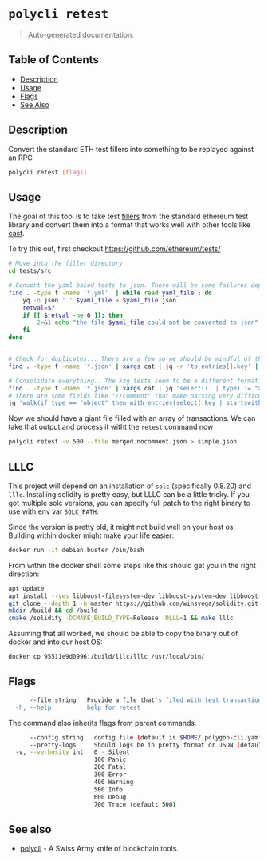 # `polycli retest`

> Auto-generated documentation.

## Table of Contents

- [Description](#description)
- [Usage](#usage)
- [Flags](#flags)
- [See Also](#see-also)

## Description

Convert the standard ETH test fillers into something to be replayed against an RPC

```bash
polycli retest [flags]
```

## Usage

The goal of this tool is to take test [fillers](https://github.com/ethereum/tests/tree/develop/src) 
from the standard ethereum test library and convert them into a format that
works well with other tools like [cast](https://book.getfoundry.sh/cast/).


To try this out, first checkout https://github.com/ethereum/tests/

```bash
# Move into the filler directory
cd tests/src

# Convert the yaml based tests to json. There will be some failures depending on the version of yq used
find . -type f -name '*.yml'  | while read yaml_file ; do
    yq -o json '.' $yaml_file > $yaml_file.json
    retval=$?
    if [[ $retval -ne 0 ]]; then
        2>&1 echo "the file $yaml_file could not be converted to json"
    fi
done


# Check for duplicates... There are a few so we should be mindful of that
find . -type f -name '*.json' | xargs cat | jq -r 'to_entries[].key' | uniq -c | sort

# Consolidate everything.. The kzg tests seem to be a different format.. So excluding them with the array check
find . -type f -name '*.json' | xargs cat | jq 'select((. | type) != "array")' | jq -s 'add' > merged.json
# there are some fields like "//comment" that make parsing very difficult
jq 'walk(if type == "object" then with_entries(select(.key | startswith("//") | not)) else . end)' merged.json  > merged.nocomment.json
```

Now we should have a giant file filled with an array of transactions. We can take that output and process it witht the `retest` command now

```bash
polycli retest -v 500 --file merged.nocomment.json > simple.json
```

## LLLC

This project will depend on an installation of `solc` (specifically
0.8.20) and `lllc`. Installing solidity is pretty easy, but LLLC can
be a little tricky.
If you got multiple solc versions, you can specify full patch to the right binary to use with env var ```SOLC_PATH```.

Since the version is pretty old, it might not build well on your host
os. Building within docker might make your life easier:

```bash
docker run -it debian:buster /bin/bash
```

From within the docker shell some steps like this should get you in
the right direction:

```bash
apt update
apt install --yes libboost-filesystem-dev libboost-system-dev libboost-program-options-dev libboost-test-dev git cmake g++
git clone --depth 1 -b master https://github.com/winsvega/solidity.git /solidity
mkdir /build && cd /build
cmake /solidity -DCMAKE_BUILD_TYPE=Release -DLLL=1 && make lllc
```

Assuming that all worked, we should be able to copy the binary out of
docker and into our host OS:

```bash
docker cp 95511e9d0996:/build/lllc/lllc /usr/local/bin/
```

## Flags

```bash
      --file string   Provide a file that's filed with test transaction fillers
  -h, --help          help for retest
```

The command also inherits flags from parent commands.

```bash
      --config string   config file (default is $HOME/.polygon-cli.yaml)
      --pretty-logs     Should logs be in pretty format or JSON (default true)
  -v, --verbosity int   0 - Silent
                        100 Panic
                        200 Fatal
                        300 Error
                        400 Warning
                        500 Info
                        600 Debug
                        700 Trace (default 500)
```

## See also

- [polycli](polycli.md) - A Swiss Army knife of blockchain tools.
